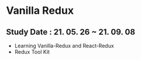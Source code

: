 # Vanilla Redux

## Study Date : 21. 05. 26 ~ 21. 09. 08

- Learning Vanilla-Redux and React-Redux
- Redux Tool Kit
